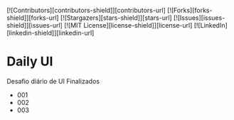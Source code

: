 [![Contributors][contributors-shield]][contributors-url]
[![Forks][forks-shield]][forks-url]
[![Stargazers][stars-shield]][stars-url]
[![Issues][issues-shield]][issues-url]
[![MIT License][license-shield]][license-url]
[![LinkedIn][linkedin-shield]][linkedin-url]

<h1>Daily UI</h1>

<p>Desafio diário de UI Finalizados</p>

* []() 001
* []() 002
* []() 003
